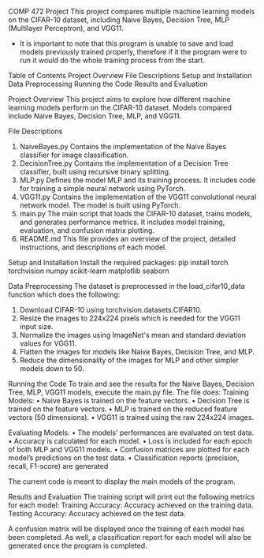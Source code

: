 COMP 472 Project
This project compares multiple machine learning models on the CIFAR-10 dataset, including Naive Bayes, Decision Tree, MLP (Multilayer Perceptron), and VGG11.
* It is important to note that this program is unable to save and load models previously trained properly, therefore if it the program were to run it would do the whole training process from the start.

Table of Contents
Project Overview
File Descriptions
Setup and Installation
Data Preprocessing
Running the Code
Results and Evaluation

Project Overview
This project aims to explore how different machine learning models perform on the CIFAR-10 dataset. Models compared include Naive Bayes, Decision Tree, MLP, and VGG11.

File Descriptions
1.	NaiveBayes.py
Contains the implementation of the Naive Bayes classifier for image classification.
2.	DecisionTree.py
Contains the implementation of a Decision Tree classifier, built using recursive binary splitting.
3.	MLP.py
Defines the  model MLP and its training process. It includes code for training a simple neural network using PyTorch.
4.	VGG11.py
Contains the implementation of the VGG11 convolutional neural network model. The model is built using PyTorch.
5.	main.py
The main script that loads the CIFAR-10 dataset, trains models, and generates performance metrics. It includes model training, evaluation, and confusion matrix plotting.
6.	README.md
This file provides an overview of the project, detailed instructions, and descriptions of each model.

Setup and Installation
Install the required packages: pip install torch torchvision numpy scikit-learn matplotlib seaborn 

Data Preprocessing
The dataset is preprocessed in the load_cifar10_data function which does the following:
1.	Download CIFAR-10 using torchvision.datasets.CIFAR10.
2.	Resize the images to 224x224 pixels which is needed for the VGG11 input size.
3.	Normalize the images using ImageNet's mean and standard deviation values for VGG11.
4.	Flatten the images for models like Naive Bayes, Decision Tree, and MLP.
5.	Reduce the dimensionality of the images for MLP and other simpler models down to 50.

Running the Code
To train and see the results for the Naive Bayes, Decision Tree, MLP, VGG11 models, execute the main.py file. The file does:
Training Models:
•	Naive Bayes is trained on the feature vectors.
•	Decision Tree is trained on the feature vectors.
•	MLP is trained on the reduced feature vectors (50 dimensions).
•	VGG11 is trained using the raw 224x224 images.

Evaluating Models:
•	The models' performances are evaluated on test data.
•	Accuracy is calculated for each model.
•	Loss is included for each epoch of both MLP and VGG11 models.
•	Confusion matrices are plotted for each model’s predictions on the test data.
•	Classification reports (precision, recall, F1-score) are generated

The current code is meant to display the main models of the program.

Results and Evaluation
The training script will print out the following metrics for each model:
Training Accuracy: Accuracy achieved on the training data.
Testing Accuracy: Accuracy achieved on the test data.

 A confusion matrix will be displayed once the training of each model has been completed. As well,  a classification report for each model will also be generated once the program is completed.








